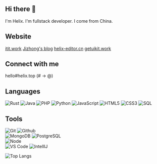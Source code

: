 ## Hi there 👋

<!--
**maoyutofu/maoyutofu** is a ✨ _special_ ✨ repository because its `README.md` (this file) appears on your GitHub profile.

Here are some ideas to get you started:

- 🔭 I’m currently working on ...
- 🌱 I’m currently learning ...
- 👯 I’m looking to collaborate on ...
- 🤔 I’m looking for help with ...
- 💬 Ask me about ...
- 📫 How to reach me: ...
- 😄 Pronouns: ...
- ⚡ Fun fact: ...
-->

I'm Helix. I'm fullstack developer. I come from China.

## Website
[itit.work](https://itit.work/) [Jizhong's blog](https://jizhong.plus/) [helix-editor.cn](https://helix-editor.cn/) [getuikit.work](https://getuikit.work/)

## Connect with me
hello#helix.top (# -> @)


## Languages

![Rust](https://img.shields.io/badge/-Rust-000000?style=flat&logo=rust)
![Java](https://img.shields.io/badge/-Java-000000?style=flat&logo=java)
![PHP](https://img.shields.io/badge/-Java-000000?style=flat&logo=php)
![Python](https://img.shields.io/badge/-Python-000000?style=flat&logo=python)
![JavaScript](https://img.shields.io/badge/-JavaScript-000000?style=flat&logo=javascript)
![HTML5](https://img.shields.io/badge/-HTML5-000000?style=flat&logo=html5)
![CSS3](https://img.shields.io/badge/-CSS-000000?style=flat&logo=css3)
![SQL](https://img.shields.io/badge/-SQL-000000?style=flat&logo=mysql)

## Tools

![Git](https://img.shields.io/badge/-Git-000000?style=flat&logo=git)
![Github](https://img.shields.io/badge/-Github-000000?style=flat&logo=github) <br />
![MongoDB](https://img.shields.io/badge/-MongoDB-000000?style=flat&logo=mongodb)
![PostgreSQL](https://img.shields.io/badge/-PostgreSQL-000000?style=flat&logo=postgresql) <br />
![Node](https://img.shields.io/badge/-Node-000000?style=flat&logo=node.js) <br />
![VS Code](https://img.shields.io/badge/-VSCode-000000?style=flat&logo=vscode)
![IntellIJ](https://img.shields.io/badge/-IntellIJ%20IDEA-000000?style=flat&logo=intellij%20idea)

![Top Langs](https://github-readme-stats.vercel.app/api/top-langs/?username=maoyutofu&layout=compact&theme=tokyonight)


